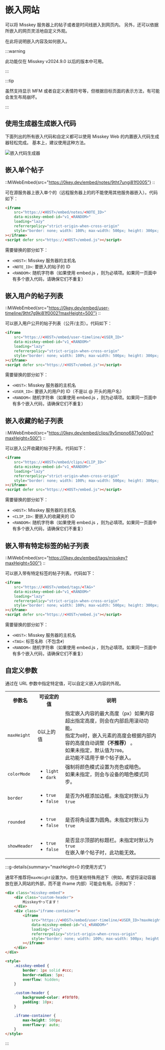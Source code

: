 # 嵌入网站

可以将 Misskey 服务器上的帖子或者是时间线嵌入到网页内。
另外，还可以依据所嵌入的网页灵活地自定义外观。

在此将说明嵌入内容及如何嵌入。

:::warning

此功能仅在 Misskey v2024.9.0 以后的版本中可用。

:::

:::tip

虽然支持显示 MFM 或者自定义表情符号等，但根据目标页面的表示方法，有可能会发生布局崩坏。

:::

## 使用生成器生成嵌入代码

下面列出的所有嵌入代码和自定义都可以使用 Misskey Web 的内置嵌入代码生成器轻松完成。
基本上，建议使用这种方法。

![嵌入代码生成器](/img/docs/for-users/features/embed/generator.png)

## 嵌入单个帖子

::MiWebEmbed{src="https://0key.dev/embed/notes/9tht7ungi81f0005"}
::

可在源服务器上嵌入单个的（远程服务器上的的不能使用其他服务器嵌入）。代码如下：

```html
<iframe
    src="https://<HOST>/embed/notes/<NOTE_ID>"
    data-misskey-embed-id="v1_<RANDOM>"
    loading="lazy"
    referrerpolicy="strict-origin-when-cross-origin"
    style="border: none; width: 100%; max-width: 500px; height: 300px; color-scheme: light dark;"
></iframe>
<script defer src="https://<HOST>/embed.js"></script>
```

需要替换的部分如下：

- `<HOST>`: Misskey 服务器的主机名
- `<NOTE_ID>`: 要嵌入的帖子的 ID
- `<RANDOM>`: 随机字符串（如果使用 embed.js ，则为必填项。如果同一页面中有多个嵌入代码，请确保它们不重复）

## 嵌入用户的帖子列表

::MiWebEmbed{src="https://0key.dev/embed/user-timeline/9tht7g9ki81f0002?maxHeight=500"}
::

可以嵌入用户公开的帖子列表（公开/主页）。代码如下：

```html
<iframe
    src="https://<HOST>/embed/user-timeline/<USER_ID>"
    data-misskey-embed-id="v1_<RANDOM>"
    loading="lazy"
    referrerpolicy="strict-origin-when-cross-origin"
    style="border: none; width: 100%; max-width: 500px; height: 300px; color-scheme: light dark;"
></iframe>
<script defer src="https://<HOST>/embed.js"></script>
```

需要替换的部分如下：

- `<HOST>`: Misskey 服务器的主机名
- `<USER_ID>`: 要嵌入的用户的 ID（不是以 @ 开头的用户名）
- `<RANDOM>`: 随机字符串（如果使用 embed.js ，则为必填项。如果同一页面中有多个嵌入代码，请确保它们不重复）

## 嵌入收藏的帖子列表

::MiWebEmbed{src="https://0key.dev/embed/clips/9y5mpno6871g00gv?maxHeight=500"}
::

可以嵌入公开收藏的帖子列表。代码如下：

```html
<iframe
    src="https://<HOST>/embed/clips/<CLIP_ID>"
    data-misskey-embed-id="v1_<RANDOM>"
    loading="lazy"
    referrerpolicy="strict-origin-when-cross-origin"
    style="border: none; width: 100%; max-width: 500px; height: 300px; color-scheme: light dark;"
></iframe>
<script defer src="https://<HOST>/embed.js"></script>
```

需要替换的部分如下：

- `<HOST>`: Misskey 服务器的主机名
- `<CLIP_ID>`: 要嵌入的收藏夹的 ID
- `<RANDOM>`: 随机字符串（如果使用 embed.js ，则为必填项。如果同一页面中有多个嵌入代码，请确保它们不重复）

## 嵌入带有特定标签的帖子列表

::MiWebEmbed{src="https://0key.dev/embed/tags/misskey?maxHeight=500"}
::

可以嵌入带有特定标签的帖子列表。代码如下：

```html
<iframe
    src="https://<HOST>/embed/tags/<TAG>"
    data-misskey-embed-id="v1_<RANDOM>"
    loading="lazy"
    referrerpolicy="strict-origin-when-cross-origin"
    style="border: none; width: 100%; max-width: 500px; height: 300px; color-scheme: light dark;"
></iframe>
<script defer src="https://<HOST>/embed.js"></script>
```

需要替换的部分如下：

- `<HOST>`: Misskey 服务器的主机名
- `<TAG>`: 标签名称（不包含`#`）
- `<RANDOM>`: 随机字符串（如果使用 embed.js ，则为必填项。如果同一页面中有多个嵌入代码，请确保它们不重复）

## 自定义参数

通过在 URL 参数中指定特定值，可以自定义嵌入内容的外观。

<table>
	<tbody><tr>
		<th>参数名</th>
		<th>可设定的值</th>
		<th>说明</th>
	</tr>
    <tr>
		<td><code>maxHeight</code></td>
		<td>0以上的值</td>
		<td>
            指定嵌入内容的最大高度（px）如果内容超出指定高度，则会在内部启用滚动功能。<br>
            指定为<code>0</code>时，嵌入元素的高度会根据内部内容的高度自动调整<b>（不推荐）</b>                        。<br>
            如果未指定，默认值为<code>700</code>。<br>
            此功能不适用于单个帖子嵌入。        
</td>
	</tr>
	<tr>
		<td><code>colorMode</code></td>
		<td>
            <ul>
                <li><code>light</code></li>
                <li><code>dark</code></li>
            </ul>
        </td>
		<td>强制将颜色模式设置为亮色或暗色。<br>如果未指定，则会与设备的暗色模式同步。</td>
	</tr>
	<tr>
		<td><code>border</code></td>
		<td>
            <ul>
                <li><code>true</code></li>
                <li><code>false</code></li>
            </ul>
        </td>
		<td>是否为外框添加边框。未指定时默认为<code>true</code></td>
	</tr>
	<tr>
		<td><code>rounded</code></td>
		<td>
            <ul>
                <li><code>true</code></li>
                <li><code>false</code></li>
            </ul>
        </td>
		<td>是否将角设置为圆角。未指定时默认为<code>true</code></td>
	</tr>
	<tr>
		<td><code>showHeader</code></td>
		<td>
            <ul>
                <li><code>true</code></li>
                <li><code>false</code></li>
            </ul>
        </td>
		<td>
            是否显示顶部的标题栏。未指定时默认为<code>true</code><br>
            在嵌入单个帖子时，此功能无效。    
        </td>
	</tr>
</tbody></table>

:::g-details{summary="maxHeight=0 的使用方式"}

通常不推荐将`maxHeight`设置为`0`，但在某些特殊用途下（例如，希望将滚动容器放在嵌入网站的外部，而不是 iframe 内部）可能会有用。示例如下：

```html
<div class="misskey-embed">
    <div class="custom-header">
        Misskeyやってます！
    </div>
    <div class="iframe-container">
        <iframe
            src="https://<HOST>/embed/user-timeline/<USER_ID>?maxHeight=0&showHeader=false&border=false&rounded=false"
            data-misskey-embed-id="v1_<RANDOM>"
            loading="lazy"
            referrerpolicy="strict-origin-when-cross-origin"
            style="border: none; width: 100%; max-width: 500px; height: 300px; color-scheme: light dark;"
        ></iframe>
    </div>
</div>

<style>
    .misskey-embed {
        border: 1px solid #ccc;
        border-radius: 5px;
        overflow: hidden;
    }

    .custom-header {
        background-color: #f0f0f0;
        padding: 10px;
    }

    .iframe-container {
        max-height: 500px;
        overflow-y: auto;
    }
</style>
```

:::
